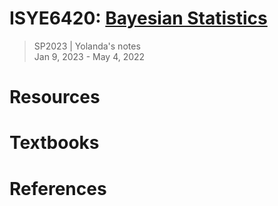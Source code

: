 # ISYE6420: [Bayesian Statistics](https://omscs.gatech.edu/isye-6420-bayesian-statistics)
> SP2023 | Yolanda's notes <br>
> Jan 9, 2023 - May 4, 2022

# Resources

# Textbooks

# References

